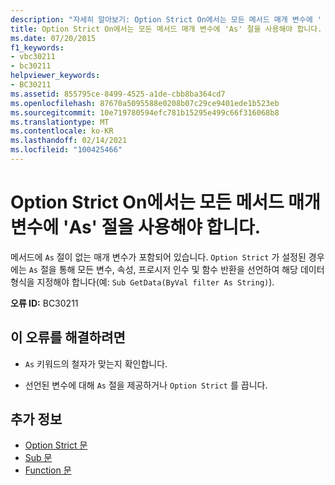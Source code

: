 ```yaml
---
description: "자세히 알아보기: Option Strict On에서는 모든 메서드 매개 변수에 ' As ' 절을 사용 해야 합니다."
title: Option Strict On에서는 모든 메서드 매개 변수에 'As' 절을 사용해야 합니다.
ms.date: 07/20/2015
f1_keywords:
- vbc30211
- bc30211
helpviewer_keywords:
- BC30211
ms.assetid: 855795ce-8499-4525-a1de-cbb8ba364cd7
ms.openlocfilehash: 87670a5095588e0208b07c29ce9401ede1b523eb
ms.sourcegitcommit: 10e719780594efc781b15295e499c66f316068b8
ms.translationtype: MT
ms.contentlocale: ko-KR
ms.lasthandoff: 02/14/2021
ms.locfileid: "100425466"
---
```

# <a name="option-strict-on-requires-that-all-method-parameters-have-an-as-clause"></a>Option Strict On에서는 모든 메서드 매개 변수에 'As' 절을 사용해야 합니다.

메서드에 `As` 절이 없는 매개 변수가 포함되어 있습니다. `Option Strict` 가 설정된 경우에는 `As` 절을 통해 모든 변수, 속성, 프로시저 인수 및 함수 반환을 선언하여 해당 데이터 형식을 지정해야 합니다(예: `Sub GetData(ByVal filter As String)`).  
  
 **오류 ID:** BC30211  
  
## <a name="to-correct-this-error"></a>이 오류를 해결하려면  
  
- `As` 키워드의 철자가 맞는지 확인합니다.  
  
- 선언된 변수에 대해 `As` 절을 제공하거나 `Option Strict` 를 끕니다.  
  
## <a name="see-also"></a>추가 정보

- [Option Strict 문](../language-reference/statements/option-strict-statement.md)
- [Sub 문](../language-reference/statements/sub-statement.md)
- [Function 문](../language-reference/statements/function-statement.md)

